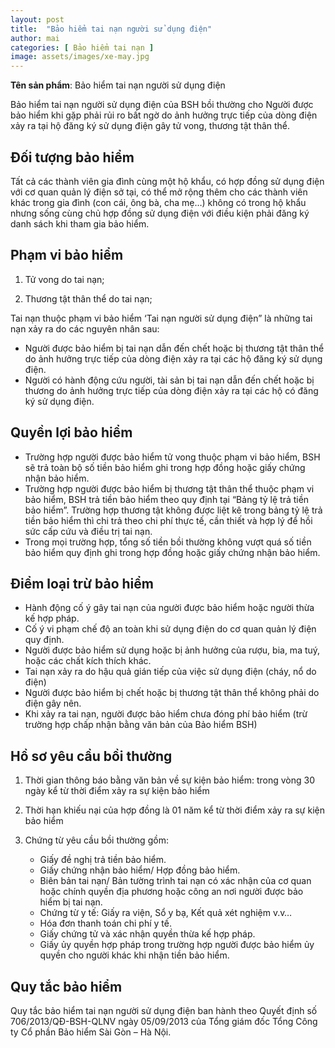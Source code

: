 ```yaml
---
layout: post
title:  "Bảo hiểm tai nạn người sử dụng điện"
author: mai
categories: [ Bảo hiểm tai nạn ]
image: assets/images/xe-may.jpg
---
```

**Tên sản phẩm**: Bảo hiểm tai nạn người sử dụng điện

Bảo hiểm tai nạn người sử dụng điện của BSH bồi thường cho Người được bảo hiểm khi gặp phải rủi ro bất ngờ do ảnh hưởng trực tiếp của dòng điện xảy ra tại hộ đăng ký sử dụng điện gây tử vong, thương tật thân thể.

## Đối tượng bảo hiểm

Tất cả các thành viên gia đình cùng một hộ khẩu, có hợp đồng sử dụng điện với cơ quan quản lý điện sở tại, có thể mở rộng thêm cho các thành viên khác trong gia đình (con cái, ông bà, cha mẹ…) không có trong hộ khẩu nhưng sống cùng chủ hợp đồng sử dụng điện với điều kiện phải đăng ký danh sách khi tham gia bảo hiểm.

## Phạm vi bảo hiểm

1. Tử vong do tai nạn;

2. Thương tật thân thể do tai nạn;

Tai nạn thuộc phạm vi bảo hiểm ‘Tai nạn người sử dụng điện” là những tai nạn xảy ra do các nguyên nhân sau:

- Người được bảo hiểm bị tai nạn dẫn đến chết hoặc bị thương tật thân thể do ảnh hưởng trực tiếp của dòng điện xảy ra tại các hộ đăng ký sử dụng điện.
- Người có hành động cứu người, tài sản bị tai nạn dẫn đến chết hoặc bị thương do ảnh hưởng trực tiếp của dòng điện xảy ra tại các hộ có đăng ký sử dụng điện.

## Quyền lợi bảo hiểm

- Trường hợp người được bảo hiểm tử vong thuộc phạm vi bảo hiểm, BSH sẽ trả toàn bộ số tiền bảo hiểm ghi trong hợp đồng hoặc giấy chứng nhận bảo hiểm.
- Trường hợp người được bảo hiểm bị thương tật thân thể thuộc phạm vi bảo hiểm, BSH trả tiền bảo hiểm theo quy định tại “Bảng tỷ lệ trả tiền bảo hiểm”. Trường hợp thương tật không được liệt kê trong bảng tỷ lệ trả tiền bảo hiểm thì chi trả theo chi phí thực tế, cần thiết và hợp lý để hồi sức cấp cứu và điều trị tai nạn.
- Trong mọi trường hợp, tổng số tiền bồi thường không vượt quá số tiền bảo hiểm quy định ghi trong hợp đồng hoặc giấy chứng nhận bảo hiểm.


## Điểm loại trừ bảo hiểm

- Hành động cố ý gây tai nạn của người được bảo hiểm hoặc người thừa kế hợp pháp.
- Cố ý vi phạm chế độ an toàn khi sử dụng điện do cơ quan quản lý điện quy định.
- Người được bảo hiểm sử dụng hoặc bị ảnh hưởng của rượu, bia, ma tuý, hoặc các chất kích thích khác.
- Tai nạn xảy ra do hậu quả gián tiếp của việc sử dụng điện (cháy, nổ do điện)
- Người được bảo hiểm bị chết hoặc bị thương tật thân thể không phải do điện gây nên.
- Khi xảy ra tai nạn, người được bảo hiểm chưa đóng phí bảo hiểm (trừ trường hợp chấp nhận bằng văn bản của Bảo hiểm BSH)

## Hồ sơ yêu cầu bồi thường

1. Thời gian thông báo bằng văn bản về sự kiện bảo hiểm: trong vòng 30 ngày kể từ thời điểm xảy ra sự kiện bảo hiểm

2. Thời hạn khiếu nại của hợp đồng là 01 năm kể từ thời điểm xảy ra sự kiện bảo hiểm

3. Chứng từ yêu cầu bồi thường gồm:
    - Giấy đề nghị trả tiền bảo hiểm.
    - Giấy chứng nhận bảo hiểm/ Hợp đồng bảo hiểm.
    - Biên bản tai nạn/ Bản tường trình tai nạn có xác nhận của cơ quan hoặc chính quyền địa phương hoặc công an nơi người được bảo hiểm bị tai nạn.
    - Chứng từ y tế: Giấy ra viện, Sổ y bạ, Kết quả xét nghiệm v.v…
    - Hóa đơn thanh toán chi phí y tế.
    - Giấy chứng tử và xác nhận quyền thừa kế hợp pháp.
    - Giấy ủy quyền hợp pháp trong trường hợp người được bảo hiểm ủy quyền cho người khác khi nhận tiền bảo hiểm.

## Quy tắc bảo hiểm

Quy tắc bảo hiểm tai nạn người sử dụng điện ban hành theo Quyết định số 706/2013/QĐ-BSH-QLNV ngày 05/09/2013 của Tổng giám đốc Tổng Công ty Cổ phần Bảo hiểm Sài Gòn – Hà Nội.
